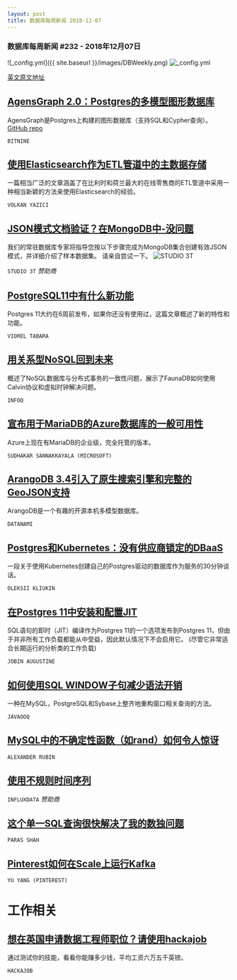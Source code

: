 ```yaml
---
layout: post
title: 数据库每周新闻 2018-12-07
---
```

### 数据库每周新闻 #232 - 2018年12月07日
![_config.yml]({{ site.baseurl }}/images/DBWeekly.png)
![_config.yml](https://res.cloudinary.com/cpress/image/upload/w_1280,e_sharpen:60/jc9pnjtwtetchmehyoj8.jpg)


[英文原文地址](https://dbweekly.com/issues/232)

## [AgensGraph 2.0：Postgres的多模型图形数据库](https://www.postgresql.org/about/news/1909/)
AgensGraph是Postgres上构建的图形数据库（支持SQL和Cypher查询）。[GitHub repo](https://github.com/bitnine-oss/agensgraph)

`BITNINE`

## [使用Elasticsearch作为ETL管道中的主数据存储](https://vlkan.com/blog/post/2018/11/14/elasticsearch-primary-data-store/)
一篇相当广泛的文章涵盖了在比利时和荷兰最大的在线零售商的ETL管道中采用一种相当新颖的方法来使用Elasticsearch的经验。

`VOLKAN YAZICI`

## [JSON模式文档验证？在MongoDB中-没问题](https://studio3t.com/knowledge-base/articles/json-schema-mongodb/?utm_source=newsletter&utm_medium=cooper&utm_campaign=Nov18)
我们的常驻数据库专家将指导您按以下步骤完成为MongoDB集合创建有效JSON模式，并详细介绍了样本数据集。 请亲自尝试一下。
![STUDIO 3T](https://copm.s3.amazonaws.com/6c489049.png)

`STUDIO 3T` *赞助商*

## [PostgreSQL11中有什么新功能](https://severalnines.com/blog/whats-new-postgresql-11)
Postgres 11大约在6周前发布，如果你还没有使用过，这篇文章概述了新的特性和功能。

`VIOREL TABARA`

## [用关系型NoSQL回到未来](https://www.infoq.com/articles/relational-nosql-fauna)
概述了NoSQL数据库与分布式事务的一致性问题，展示了FaunaDB如何使用Calvin协议和虚拟时钟解决问题。

`INFOQ`

## [宣布用于MariaDB的Azure数据库的一般可用性](https://azure.microsoft.com/en-us/blog/announcing-the-general-availability-of-azure-database-for-mariadb/)
Azure上现在有MariaDB的企业级，完全托管的版本。

`SUDHAKAR SANNAKKAYALA (MICROSOFT)`

## [ArangoDB 3.4引入了原生搜索引擎和完整的GeoJSON支持](https://www.datanami.com/this-just-in/arangodb-3-4-introduces-native-search-engine-and-full-geojson-support/)
ArangoDB是一个有趣的开源本机多模型数据库。

`DATANAMI`

## [Postgres和Kubernetes：没有供应商锁定的DBaaS](https://www.youtube.com/watch?v=q26U2rQcqMw&feature=share)
一段关于使用Kubernetes创建自己的Postgres驱动的数据库作为服务的30分钟谈话。

`OLEKSII KLIUKIN`

## [在Postgres 11中安装和配置JIT](https://www.percona.com/blog/2018/11/19/installing-and-configuring-jit-in-postgresql-11/)
SQL语句的即时（JIT）编译作为Postgres 11的一个选项发布到Postgres 11，但由于并非所有工作负载都能从中受益，因此默认情况下不会启用它。
(尽管它非常适合长期运行的分析类的工作负载)

`JOBIN AUGUSTINE`

## [如何使用SQL WINDOW子句减少语法开销](https://blog.jooq.org/2018/09/20/how-to-reduce-syntactic-overhead-using-the-sql-window-clause/)
一种在MySQL，PostgreSQL和Sybase上整齐地重构窗口相关查询的方法。

`JAVAOOQ`

## [MySQL中的不确定性函数（如rand）如何令人惊讶](https://www.percona.com/blog/2018/12/05/nondeterministic-functions-in-mysql-i-e-rand-can-surprise-you/)

`ALEXANDER RUBIN`

## [使用不规则时间序列](https://www.influxdata.com/blog/working-with-irregular-time-series/)

`INFLUXDATA` *赞助商*

## [这个单一SQL查询很快解决了我的数独问题](http://oraclemine.com/sql-query-solved-sudoku-seconds/)

`PARAS SHAH`

## [Pinterest如何在Scale上运行Kafka](https://medium.com/pinterest-engineering/how-pinterest-runs-kafka-at-scale-ff9c6f735be)

`YU YANG (PINTEREST)`

# 工作相关

## [想在英国申请数据工程师职位？请使用hackajob](https://hackajob.co/p/discover?utm_source=cooperpress&utm_medium=paid&utm_campaign=db_nov_w4&utm_term=data)
通过测试你的技能，看看你能赚多少钱，平均工资六万五千英镑。

`HACKAJOB`

